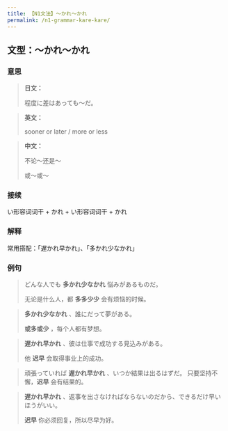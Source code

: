 ```yaml
---
title: 【N1文法】〜かれ〜かれ
permalink: /n1-grammar-kare-kare/
---
```


## 文型：〜かれ〜かれ

### 意思

> **日文：**
> 
> 程度に差はあっても〜だ。

> **英文：**
> 
> sooner or later / more or less

> **中文：**
>
> 不论〜还是〜
>
> 或〜或〜

### 接续

い形容词词干 + かれ + い形容词词干 + かれ

### 解释

常用搭配：「遅かれ早かれ」、「多かれ少なかれ」

### 例句

> どんな人でも **多かれ少なかれ** 悩みがあるものだ。
>
> 无论是什么人，都 **多多少少** 会有烦恼的时候。

>  **多かれ少なかれ** 、誰にだって夢がある。
>
> **或多或少** ，每个人都有梦想。

>  **遅かれ早かれ** 、彼は仕事で成功する見込みがある。
>
> 他 **迟早** 会取得事业上的成功。

> 頑張っていれば **遅かれ早かれ** 、いつか結果は出るはずだ。
> 只要坚持不懈，**迟早** 会有结果的。

>  **遅かれ早かれ** 、返事を出さなければならないのだから、できるだけ早いほうがいい。
>
> **迟早** 你必须回复，所以尽早为好。 

